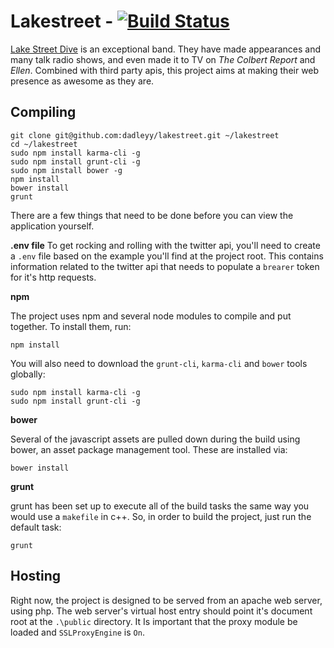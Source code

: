 # Lakestreet - [![Build Status](http://jenkins.sizethreestudios.com/job/lakestreet/badge/icon)](http://jenkins.sizethreestudios.com/job/lakestreet/)

[Lake Street Dive](www.lakestreetdive.com) is an exceptional band. They have made appearances and many talk radio shows, and even made it to TV on *The Colbert Report* and *Ellen*. Combined with third party apis, this project aims at making their web presence as awesome as they are.

## Compiling

```
git clone git@github.com:dadleyy/lakestreet.git ~/lakestreet
cd ~/lakestreet
sudo npm install karma-cli -g
sudo npm install grunt-cli -g
sudo npm install bower -g
npm install
bower install
grunt
```

There are a few things that need to be done before you can view the application yourself.

**.env file**
To get rocking and rolling with the twitter api, you'll need to create a `.env` file based on the example you'll find at the project root. This contains information related to the twitter api that needs to populate a `brearer` token for it's http requests. 

**npm**

The project uses npm and several node modules to compile and put together. To install them, run:

```
npm install
```

You will also need to download the `grunt-cli`, `karma-cli` and `bower` tools globally:

```
sudo npm install karma-cli -g
sudo npm install grunt-cli -g
```

**bower**
 
 Several of the javascript assets are pulled down during the build using bower, an asset package management tool. These are installed via:
 
```
bower install
```


**grunt**

grunt has been set up to execute all of the build tasks the same way you would use a `makefile` in c++. So, in order to build the project, just run the default task:

```
grunt
```

## Hosting

Right now, the project is designed to be served from an apache web server, using php. The web server's virtual host entry should point it's document root at the `.\public` directory. It Is important that the proxy module be loaded and `SSLProxyEngine` is `On`. 


